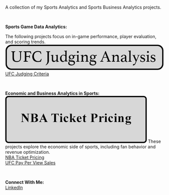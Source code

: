 A collection of my Sports Analytics and Sports Business Analytics projects.

&nbsp;<br>

**Sports Game Data Analytics:**

The following projects focus on in-game performance, player evaluation, and scoring trends.
&nbsp;<br>
![Image](/assets/images/ufc_6.png)
[UFC Judging Criteria](https://oconnellryan.github.io/ufc-judging-analysis.html)

&nbsp;<br>

**Economic and Business Analytics in Sports:**
![Image](/assets/images/nba_button.png)
These projects explore the economic side of sports, including fan behavior and revenue optimization.
&nbsp;<br>
[NBA Ticket Pricing](https://oconnellryan.github.io/nba-ticket-pricing.html) &nbsp;<br>
[UFC Pay Per View Sales](https://oconnellryan.github.io/ufc_ppv.html)

&nbsp;<br>

**Connect With Me:** &nbsp;<br>
[LinkedIn](https://www.linkedin.com/in/ryan-m-oconnell/)
